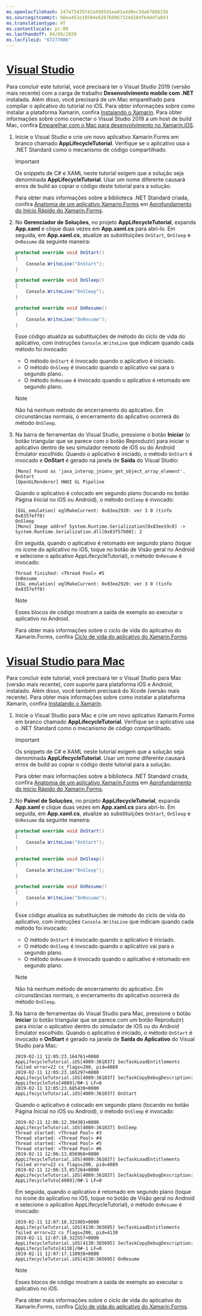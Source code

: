 ```yaml
---
ms.openlocfilehash: 247e75435f42a49d5d1ea01a4d0ec3da67866156
ms.sourcegitcommit: b0ea451e18504e6267b896732dd26df64ddfa843
ms.translationtype: HT
ms.contentlocale: pt-BR
ms.lasthandoff: 04/09/2020
ms.locfileid: "67277086"
---
```

# <a name="visual-studio"></a>[Visual Studio](#tab/vswin)

Para concluir este tutorial, você precisará ter o Visual Studio 2019 (versão mais recente) com a carga de trabalho **Desenvolvimento mobile com .NET** instalada. Além disso, você precisará de um Mac emparelhado para compilar o aplicativo do tutorial no iOS. Para obter informações sobre como instalar a plataforma Xamarin, confira [Instalando o Xamarin](~/get-started/installation/index.md). Para obter informações sobre como conectar o Visual Studio 2019 a um host de build Mac, confira [Emparelhar com o Mac para desenvolvimento no Xamarin.iOS](~/ios/get-started/installation/windows/connecting-to-mac/index.md).

1. Inicie o Visual Studio e crie um novo aplicativo Xamarin.Forms em branco chamado **AppLifecycleTutorial**. Verifique se o aplicativo usa o .NET Standard como o mecanismo de código compartilhado.

    > [!IMPORTANT]
    > Os snippets de C# e XAML neste tutorial exigem que a solução seja denominada **AppLifecycleTutorial**. Usar um nome diferente causará erros de build ao copiar o código deste tutorial para a solução.

    Para obter mais informações sobre a biblioteca .NET Standard criada, confira [Anatomia de um aplicativo Xamarin.Forms](~/get-started/first-app/index.md) em [Aprofundamento do Início Rápido do Xamarin.Forms](~/get-started/first-app/index.md).

1. No **Gerenciador de Soluções**, no projeto **AppLifecycleTutorial**, expanda **App.xaml** e clique duas vezes em **App.xaml.cs** para abri-lo. Em seguida, em **App.xaml.cs**, atualize as substituições `OnStart`, `OnSleep` e `OnResume` da seguinte maneira:

    ```csharp
    protected override void OnStart()
    {
        Console.WriteLine("OnStart");
    }

    protected override void OnSleep()
    {
        Console.WriteLine("OnSleep");
    }

    protected override void OnResume()
    {
        Console.WriteLine("OnResume");
    }
    ```

    Esse código atualiza as substituições de método do ciclo de vida do aplicativo, com instruções `Console.WriteLine` que indicam quando cada método foi invocado:

    - O método `OnStart` é invocado quando o aplicativo é iniciado.
    - O método `OnSleep` é invocado quando o aplicativo vai para o segundo plano.
    - O método `OnResume` é invocado quando o aplicativo é retomado em segundo plano.

    > [!NOTE]
    > Não há nenhum método de encerramento do aplicativo. Em circunstâncias normais, o encerramento do aplicativo ocorrerá do método `OnSleep`.

1. Na barra de ferramentas do Visual Studio, pressione o botão **Iniciar** (o botão triangular que se parece com o botão Reproduzir) para iniciar o aplicativo dentro de seu simulador remoto de iOS ou do Android Emulator escolhido. Quando o aplicativo é iniciado, o método `OnStart` é invocado e **OnStart** é gerado na janela de **Saída** do Visual Studio:

    ```
    [Mono] Found as 'java_interop_jnienv_get_object_array_element'.
    OnStart
    [OpenGLRenderer] HWUI GL Pipeline
    ```

    Quando o aplicativo é colocado em segundo plano (tocando no botão Página Inicial no iOS ou Android), o método `OnSleep` é invocado:

    ```
    [EGL_emulation] eglMakeCurrent: 0x83ee2920: ver 3 0 (tinfo 0x8357eff0)
    OnSleep
    [Mono] Image addref System.Runtime.Serialization[0x83ee19c0] -> System.Runtime.Serialization.dll[0x83f57b00]: 2
    ```

    Em seguida, quando o aplicativo é retomado em segundo plano (toque no ícone do aplicativo no iOS, toque no botão de Visão geral no Android e selecione o aplicativo AppLifecycleTutorial), o método `OnResume` é invocado:

    ```
    Thread finished: <Thread Pool> #5
    OnResume
    [EGL_emulation] eglMakeCurrent: 0x83ee2920: ver 3 0 (tinfo 0x8357eff0)
    ```

    > [!NOTE]
    > Esses blocos de código mostram a saída de exemplo ao executar o aplicativo no Android.

    Para obter mais informações sobre o ciclo de vida do aplicativo do Xamarin.Forms, confira [Ciclo de vida do aplicativo do Xamarin.Forms](~/xamarin-forms/app-fundamentals/app-lifecycle.md).

# <a name="visual-studio-for-mac"></a>[Visual Studio para Mac](#tab/vsmac)

Para concluir este tutorial, você precisará ter o Visual Studio para Mac (versão mais recente), com suporte para plataforma iOS e Android, instalado. Além disso, você também precisará do Xcode (versão mais recente). Para obter mais informações sobre como instalar a plataforma Xamarin, confira [Instalando o Xamarin](~/get-started/installation/index.md).

1. Inicie o Visual Studio para Mac e crie um novo aplicativo Xamarin.Forms em branco chamado **AppLifecycleTutorial**. Verifique se o aplicativo usa o .NET Standard como o mecanismo de código compartilhado.

    > [!IMPORTANT]
    > Os snippets de C# e XAML neste tutorial exigem que a solução seja denominada **AppLifecycleTutorial**. Usar um nome diferente causará erros de build ao copiar o código deste tutorial para a solução.

    Para obter mais informações sobre a biblioteca .NET Standard criada, confira [Anatomia de um aplicativo Xamarin.Forms](~/get-started/first-app/index.md) em [Aprofundamento do Início Rápido do Xamarin.Forms](~/get-started/first-app/index.md).

1. No **Painel de Soluções**, no projeto **AppLifecycleTutorial**, expanda **App.xaml** e clique duas vezes em **App.xaml.cs** para abri-lo. Em seguida, em **App.xaml.cs**, atualize as substituições `OnStart`, `OnSleep` e `OnResume` da seguinte maneira:

    ```csharp
    protected override void OnStart()
    {
        Console.WriteLine("OnStart");
    }

    protected override void OnSleep()
    {
        Console.WriteLine("OnSleep");
    }

    protected override void OnResume()
    {
        Console.WriteLine("OnResume");
    }
    ```

    Esse código atualiza as substituições de método do ciclo de vida do aplicativo, com instruções `Console.WriteLine` que indicam quando cada método foi invocado:

    - O método `OnStart` é invocado quando o aplicativo é iniciado.
    - O método `OnSleep` é invocado quando o aplicativo vai para o segundo plano.
    - O método `OnResume` é invocado quando o aplicativo é retomado em segundo plano.

    > [!NOTE]
    > Não há nenhum método de encerramento do aplicativo. Em circunstâncias normais, o encerramento do aplicativo ocorrerá do método `OnSleep`.

1. Na barra de ferramentas do Visual Studio para Mac, pressione o botão **Iniciar** (o botão triangular que se parece com um botão Reproduzir) para iniciar o aplicativo dentro do simulador de iOS ou do Android Emulator escolhido. Quando o aplicativo é iniciado, o método `OnStart` é invocado e **OnStart** é gerado na janela de **Saída do Aplicativo** do Visual Studio para Mac:

    ```
    2019-02-11 12:05:23.164761+0000 AppLifecycleTutorial.iOS[4089:361037] SecTaskLoadEntitlements failed error=22 cs_flags=200, pid=4089
    2019-02-11 12:05:23.165297+0000 AppLifecycleTutorial.iOS[4089:361037] SecTaskCopyDebugDescription: AppLifecycleTuto[4089]/0#-1 LF=0
    2019-02-11 12:05:23.685430+0000 AppLifecycleTutorial.iOS[4089:361037] OnStart
    ```

    Quando o aplicativo é colocado em segundo plano (tocando no botão Página Inicial no iOS ou Android), o método `OnSleep` é invocado:

    ```
    2019-02-11 12:06:12.394301+0000 AppLifecycleTutorial.iOS[4089:361037] OnSleep
    Thread started: <Thread Pool> #3
    Thread started: <Thread Pool> #4
    Thread started: <Thread Pool> #5
    Thread started: <Thread Pool> #6
    2019-02-11 12:06:13.056968+0000 AppLifecycleTutorial.iOS[4089:361037] SecTaskLoadEntitlements failed error=22 cs_flags=200, pid=4089
    2019-02-11 12:06:13.057264+0000 AppLifecycleTutorial.iOS[4089:361037] SecTaskCopyDebugDescription: AppLifecycleTuto[4089]/0#-1 LF=0
    ```

    Em seguida, quando o aplicativo é retomado em segundo plano (toque no ícone do aplicativo no iOS, toque no botão de Visão geral no Android e selecione o aplicativo AppLifecycleTutorial), o método `OnResume` é invocado:

    ```
    2019-02-11 12:07:10.321905+0000 AppLifecycleTutorial.iOS[4130:365695] SecTaskLoadEntitlements failed error=22 cs_flags=200, pid=4130
    2019-02-11 12:07:10.322557+0000 AppLifecycleTutorial.iOS[4130:365695] SecTaskCopyDebugDescription: AppLifecycleTuto[4130]/0#-1 LF=0
    2019-02-11 12:07:17.110938+0000 AppLifecycleTutorial.iOS[4130:365695] OnResume
    ```

    > [!NOTE]
    > Esses blocos de código mostram a saída de exemplo ao executar o aplicativo no iOS.

    Para obter mais informações sobre o ciclo de vida do aplicativo do Xamarin.Forms, confira [Ciclo de vida do aplicativo do Xamarin.Forms](~/xamarin-forms/app-fundamentals/app-lifecycle.md).
